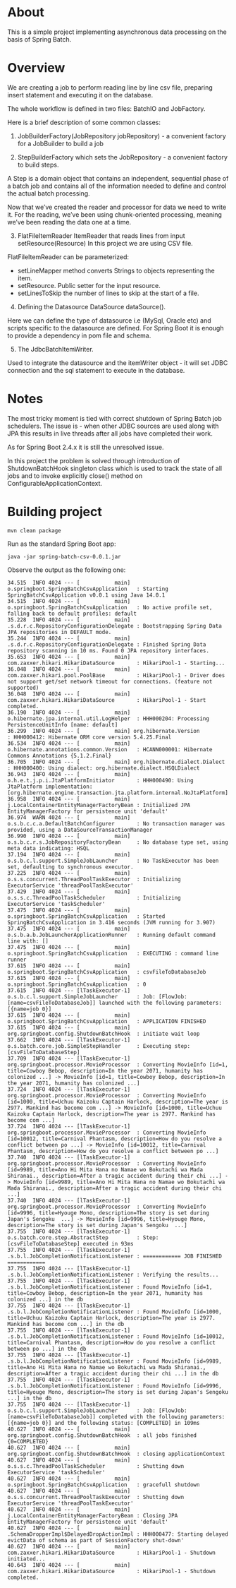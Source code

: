 About
======

This is a simple project implementing asynchronous data processing on the basis of Spring Batch.

Overview
=========

We are creating a job to perform reading line by line csv file, preparing insert statement and executing it on the database.

The whole workflow is defined in two files: BatchIO and JobFactory.

Here is a brief description of some common classes:

1. JobBuilderFactory(JobRepository jobRepository)  - a convenient factory for a JobBuilder to build a job

2. StepBuilderFactory which sets the JobRepository - a convenient factory to build steps.

A Step is a domain object that contains an independent, sequential phase of a batch job and contains all of the information needed to define and control the actual batch processing. 


Now that we’ve created the reader and processor for data we need to write it. For the reading, we’ve been using chunk-oriented processing, meaning we’ve been reading the data one at a time.

3. FlatFileItemReader<T> ItemReader that reads lines from input setResource(Resource) In this project we are using CSV file.

FlatFileItemReader can be parameterized:
* setLineMapper method converts Strings to objects representing the item.
* setResource. Public setter for the input resource.
* setLinesToSkip the number of lines to skip at the start of a file.

4. Defining the Datasource DataSource dataSource().

Here we can define the type of datasource i.e (MySql, Oracle etc) and scripts specific to the datasource are defined. For Spring Boot it is enough to provide a dependency in pom file and schema.

5. The JdbcBatchItemWriter.

Used to integrate the datasource and the itemWriter object - it will set JDBC connection and the sql statement to execute in the database.


Notes
======

The most tricky moment is tied with correct shutdown of Spring Batch job schedulers. The issue is - when other JDBC sources are used along with JPA this results in live threads after all jobs have completed their work.

As for Spring Boot 2.4.x it is still the unresolved issue.

In this project the problem is solved through introduction of ShutdownBatchHook singleton class which is used to track the state of all jobs and to invoke explicitly close() method on ConfigurableApplicationContext. 


Building project
=================

```
mvn clean package
``` 

Run as the standard Spring Boot app:

```
java -jar spring-batch-csv-0.0.1.jar
```

Observe the output as the following one:

```
34.515  INFO 4024 --- [           main] o.springboot.SpringBatchCsvApplication   : Starting SpringBatchCsvApplication v0.0.1 using Java 14.0.1
34.515  INFO 4024 --- [           main] o.springboot.SpringBatchCsvApplication   : No active profile set, falling back to default profiles: default
35.228  INFO 4024 --- [           main] .s.d.r.c.RepositoryConfigurationDelegate : Bootstrapping Spring Data JPA repositories in DEFAULT mode.
35.244  INFO 4024 --- [           main] .s.d.r.c.RepositoryConfigurationDelegate : Finished Spring Data repository scanning in 10 ms. Found 0 JPA repository interfaces.
35.653  INFO 4024 --- [           main] com.zaxxer.hikari.HikariDataSource       : HikariPool-1 - Starting...
36.048  INFO 4024 --- [           main] com.zaxxer.hikari.pool.PoolBase          : HikariPool-1 - Driver does not support get/set network timeout for connections. (feature not supported)
36.048  INFO 4024 --- [           main] com.zaxxer.hikari.HikariDataSource       : HikariPool-1 - Start completed.
36.190  INFO 4024 --- [           main] o.hibernate.jpa.internal.util.LogHelper  : HHH000204: Processing PersistenceUnitInfo [name: default]
36.299  INFO 4024 --- [           main] org.hibernate.Version                    : HHH000412: Hibernate ORM core version 5.4.25.Final
36.534  INFO 4024 --- [           main] o.hibernate.annotations.common.Version   : HCANN000001: Hibernate Commons Annotations {5.1.2.Final}
36.705  INFO 4024 --- [           main] org.hibernate.dialect.Dialect            : HHH000400: Using dialect: org.hibernate.dialect.HSQLDialect
36.943  INFO 4024 --- [           main] o.h.e.t.j.p.i.JtaPlatformInitiator       : HHH000490: Using JtaPlatform implementation: [org.hibernate.engine.transaction.jta.platform.internal.NoJtaPlatform]
36.958  INFO 4024 --- [           main] j.LocalContainerEntityManagerFactoryBean : Initialized JPA EntityManagerFactory for persistence unit 'default'
36.974  WARN 4024 --- [           main] o.s.b.c.c.a.DefaultBatchConfigurer       : No transaction manager was provided, using a DataSourceTransactionManager
36.990  INFO 4024 --- [           main] o.s.b.c.r.s.JobRepositoryFactoryBean     : No database type set, using meta data indicating: HSQL
37.194  INFO 4024 --- [           main] o.s.b.c.l.support.SimpleJobLauncher      : No TaskExecutor has been set, defaulting to synchronous executor.
37.225  INFO 4024 --- [           main] o.s.s.concurrent.ThreadPoolTaskExecutor  : Initializing ExecutorService 'threadPoolTaskExecutor'
37.429  INFO 4024 --- [           main] o.s.s.c.ThreadPoolTaskScheduler          : Initializing ExecutorService 'taskScheduler'
37.475  INFO 4024 --- [           main] o.springboot.SpringBatchCsvApplication   : Started SpringBatchCsvApplication in 3.416 seconds (JVM running for 3.907)
37.475  INFO 4024 --- [           main] o.s.b.a.b.JobLauncherApplicationRunner   : Running default command line with: []
37.475  INFO 4024 --- [           main] o.springboot.SpringBatchCsvApplication   : EXECUTING : command line runner
37.615  INFO 4024 --- [           main] o.springboot.SpringBatchCsvApplication   : csvFileToDatabaseJob
37.615  INFO 4024 --- [           main] o.springboot.SpringBatchCsvApplication   : 0
37.615  INFO 4024 --- [lTaskExecutor-1] o.s.b.c.l.support.SimpleJobLauncher      : Job: [FlowJob: [name=csvFileToDatabaseJob]] launched with the following parameters: [{name=job 0}]
37.615  INFO 4024 --- [           main] o.springboot.SpringBatchCsvApplication   : APPLICATION FINISHED
37.615  INFO 4024 --- [           main] org.springboot.config.ShutdownBatchHook  : initiate wait loop
37.662  INFO 4024 --- [lTaskExecutor-1] o.s.batch.core.job.SimpleStepHandler     : Executing step: [csvFileToDatabaseStep]
37.709  INFO 4024 --- [lTaskExecutor-1] org.springboot.processor.MovieProcessor  : Converting MovieInfo [id=1, title=Cowboy Bebop, description=In the year 2071, humanity has colonized ...] -> MovieInfo [id=1, title=Cowboy Bebop, description=In the year 2071, humanity has colonized ...]
37.724  INFO 4024 --- [lTaskExecutor-1] org.springboot.processor.MovieProcessor  : Converting MovieInfo [id=1000, title=Uchuu Kaizoku Captain Harlock, description=The year is 2977. Mankind has become com ...] -> MovieInfo [id=1000, title=Uchuu Kaizoku Captain Harlock, description=The year is 2977. Mankind has become com ...]
37.724  INFO 4024 --- [lTaskExecutor-1] org.springboot.processor.MovieProcessor  : Converting MovieInfo [id=10012, title=Carnival Phantasm, description=How do you resolve a conflict between po ...] -> MovieInfo [id=10012, title=Carnival Phantasm, description=How do you resolve a conflict between po ...]
37.740  INFO 4024 --- [lTaskExecutor-1] org.springboot.processor.MovieProcessor  : Converting MovieInfo [id=9989, title=Ano Hi Mita Hana no Namae wo Bokutachi wa Mada Shiranai., description=After a tragic accident during their chi ...] -> MovieInfo [id=9989, title=Ano Hi Mita Hana no Namae wo Bokutachi wa Mada Shiranai., description=After a tragic accident during their chi ...]
37.740  INFO 4024 --- [lTaskExecutor-1] org.springboot.processor.MovieProcessor  : Converting MovieInfo [id=9996, title=Hyouge Mono, description=The story is set during Japan's Sengoku  ...] -> MovieInfo [id=9996, title=Hyouge Mono, description=The story is set during Japan's Sengoku  ...]
37.755  INFO 4024 --- [lTaskExecutor-1] o.s.batch.core.step.AbstractStep         : Step: [csvFileToDatabaseStep] executed in 93ms
37.755  INFO 4024 --- [lTaskExecutor-1] .s.b.l.JobCompletionNotificationListener : ============ JOB FINISHED ============
37.755  INFO 4024 --- [lTaskExecutor-1] .s.b.l.JobCompletionNotificationListener : Verifying the results...
37.755  INFO 4024 --- [lTaskExecutor-1] .s.b.l.JobCompletionNotificationListener : Found MovieInfo [id=1, title=Cowboy Bebop, description=In the year 2071, humanity has colonized ...] in the db
37.755  INFO 4024 --- [lTaskExecutor-1] .s.b.l.JobCompletionNotificationListener : Found MovieInfo [id=1000, title=Uchuu Kaizoku Captain Harlock, description=The year is 2977. Mankind has become com ...] in the db
37.755  INFO 4024 --- [lTaskExecutor-1] .s.b.l.JobCompletionNotificationListener : Found MovieInfo [id=10012, title=Carnival Phantasm, description=How do you resolve a conflict between po ...] in the db
37.755  INFO 4024 --- [lTaskExecutor-1] .s.b.l.JobCompletionNotificationListener : Found MovieInfo [id=9989, title=Ano Hi Mita Hana no Namae wo Bokutachi wa Mada Shiranai., description=After a tragic accident during their chi ...] in the db
37.755  INFO 4024 --- [lTaskExecutor-1] .s.b.l.JobCompletionNotificationListener : Found MovieInfo [id=9996, title=Hyouge Mono, description=The story is set during Japan's Sengoku  ...] in the db
37.755  INFO 4024 --- [lTaskExecutor-1] o.s.b.c.l.support.SimpleJobLauncher      : Job: [FlowJob: [name=csvFileToDatabaseJob]] completed with the following parameters: [{name=job 0}] and the following status: [COMPLETED] in 109ms
40.627  INFO 4024 --- [           main] org.springboot.config.ShutdownBatchHook  : all jobs finished {0=COMPLETED}
40.627  INFO 4024 --- [           main] org.springboot.config.ShutdownBatchHook  : closing applicationContext
40.627  INFO 4024 --- [           main] o.s.s.c.ThreadPoolTaskScheduler          : Shutting down ExecutorService 'taskScheduler'
40.627  INFO 4024 --- [           main] o.springboot.SpringBatchCsvApplication   : gracefull shutdown
40.627  INFO 4024 --- [           main] o.s.s.concurrent.ThreadPoolTaskExecutor  : Shutting down ExecutorService 'threadPoolTaskExecutor'
40.627  INFO 4024 --- [           main] j.LocalContainerEntityManagerFactoryBean : Closing JPA EntityManagerFactory for persistence unit 'default'
40.627  INFO 4024 --- [           main] .SchemaDropperImpl$DelayedDropActionImpl : HHH000477: Starting delayed evictData of schema as part of SessionFactory shut-down'
40.627  INFO 4024 --- [           main] com.zaxxer.hikari.HikariDataSource       : HikariPool-1 - Shutdown initiated...
40.643  INFO 4024 --- [           main] com.zaxxer.hikari.HikariDataSource       : HikariPool-1 - Shutdown completed.

```
